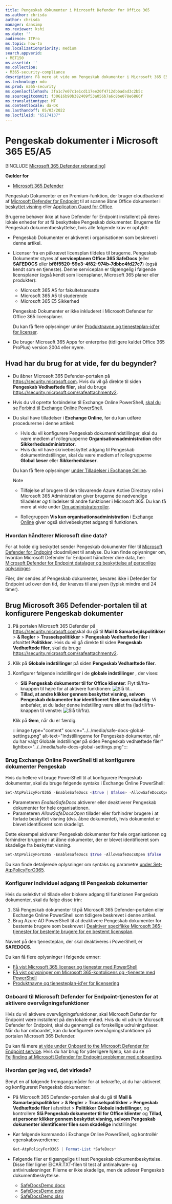 ```yaml
---
title: Pengeskab dokumenter i Microsoft Defender for Office 365
ms.author: chrisda
author: chrisda
manager: dansimp
ms.reviewer: kshi
ms.date: ''
audience: ITPro
ms.topic: how-to
ms.localizationpriority: medium
search.appverid:
- MET150
ms.assetid: ''
ms.collection:
- M365-security-compliance
description: Få mere at vide om Pengeskab dokumenter i Microsoft 365 E5/A5 eller Microsoft 365 E5/A5 Security.
ms.technology: mdo
ms.prod: m365-security
ms.openlocfilehash: 3fa1c7e07c1e1cd117ee20f4712dbbadad3c2b5c
ms.sourcegitcommit: f30616b90b382409f53a056b7a6c8be078e6866f
ms.translationtype: MT
ms.contentlocale: da-DK
ms.lasthandoff: 05/03/2022
ms.locfileid: "65174137"
---
```

# <a name="safe-documents-in-microsoft-365-e5a5"></a>Pengeskab dokumenter i Microsoft 365 E5/A5

[!INCLUDE [Microsoft 365 Defender rebranding](../includes/microsoft-defender-for-office.md)]

**Gælder for**
- [Microsoft 365 Defender](../defender/microsoft-365-defender.md)

Pengeskab Dokumenter er en Premium-funktion, der bruger cloudbackend af [Microsoft Defender for Endpoint](/windows/security/threat-protection/microsoft-defender-atp/microsoft-defender-advanced-threat-protection) til at scanne åbne Office dokumenter i [beskyttet visning](https://support.microsoft.com/office/d6f09ac7-e6b9-4495-8e43-2bbcdbcb6653) eller [Application Guard for Office](https://support.microsoft.com/topic/9e0fb9c2-ffad-43bf-8ba3-78f785fdba46).

Brugerne behøver ikke at have Defender for Endpoint installeret på deres lokale enheder for at få beskyttelse Pengeskab dokumenter. Brugerne får Pengeskab dokumentbeskyttelse, hvis alle følgende krav er opfyldt:

- Pengeskab Dokumenter er aktiveret i organisationen som beskrevet i denne artikel.
- Licenser fra en påkrævet licensplan tildeles til brugerne. Pengeskab Dokumenter styres af **serviceplanen Office 365 SafeDocs** (eller **SAFEDOCS** eller **bf6f5520-59e3-4f82-974b-7dbbc4fd27c7**) (også kendt som en tjeneste). Denne serviceplan er tilgængelig i følgende licensplaner (også kendt som licensplaner, Microsoft 365 planer eller produkter):
  - Microsoft 365 A5 for fakultetsansatte
  - Microsoft 365 A5 til studerende
  - Microsoft 365 E5 Sikkerhed

  Pengeskab Dokumenter er ikke inkluderet i Microsoft Defender for Office 365 licensplaner.

  Du kan få flere oplysninger under [Produktnavne og tjenesteplan-id'er for licenser](/azure/active-directory/enterprise-users/licensing-service-plan-reference).

- De bruger Microsoft 365 Apps for enterprise (tidligere kaldet Office 365 ProPlus) version 2004 eller nyere.

## <a name="what-do-you-need-to-know-before-you-begin"></a>Hvad har du brug for at vide, før du begynder?

- Du åbner Microsoft 365 Defender-portalen på <https://security.microsoft.com>. Hvis du vil gå direkte til siden **Pengeskab Vedhæftede filer**, skal du bruge <https://security.microsoft.com/safeattachmentv2>.

- Hvis du vil oprette forbindelse til Exchange Online PowerShell, [skal du se Forbind til Exchange Online PowerShell](/powershell/exchange/connect-to-exchange-online-powershell).

- Du skal have tilladelser i **Exchange Online**, før du kan udføre procedurerne i denne artikel:
  - Hvis du vil konfigurere Pengeskab dokumentindstillinger, skal du være medlem af rollegrupperne **Organisationsadministration** eller **Sikkerhedsadministrator**.
  - Hvis du vil have skrivebeskyttet adgang til Pengeskab dokumentindstillinger, skal du være medlem af rollegrupperne **Global læser** eller **Sikkerhedslæser**.

  Du kan få flere oplysninger [under Tilladelser i Exchange Online](/exchange/permissions-exo/permissions-exo).

  > [!NOTE]
  >
  > - Tilføjelse af brugere til den tilsvarende Azure Active Directory rolle i Microsoft 365 Administration giver brugerne de nødvendige tilladelser _og_ tilladelser til andre funktioner i Microsoft 365. Du kan få mere at vide under [Om administratorroller](../../admin/add-users/about-admin-roles.md).
  >
  > - Rollegruppen **Vis kun organisationsadministration** i [Exchange Online](/Exchange/permissions-exo/permissions-exo#role-groups) giver også skrivebeskyttet adgang til funktionen.

### <a name="how-does-microsoft-handle-your-data"></a>Hvordan håndterer Microsoft dine data?

For at holde dig beskyttet sender Pengeskab dokumenter filer til [Microsoft Defender for Endpoint](/windows/security/threat-protection/microsoft-defender-atp/microsoft-defender-advanced-threat-protection) cloudmiljøet til analyse. Du kan finde oplysninger om, hvordan Microsoft Defender for Endpoint håndterer dine data, her: [Microsoft Defender for Endpoint datalager og beskyttelse af personlige oplysninger](/windows/security/threat-protection/microsoft-defender-atp/data-storage-privacy).

Filer, der sendes af Pengeskab dokumenter, bevares ikke i Defender for Endpoint ud over den tid, der kræves til analysen (typisk mindre end 24 timer).

## <a name="use-the-microsoft-365-defender-portal-to-configure-safe-documents"></a>Brug Microsoft 365 Defender-portalen til at konfigurere Pengeskab dokumenter

1. På portalen Microsoft 365 Defender på <https://security.microsoft.com>skal du gå til **Mail & Samarbejdspolitikker** \> **& Regler** \> **Trusselspolitikker** \> **Pengeskab Vedhæftede filer** i afsnittet **Politikker**. Hvis du vil gå direkte til siden **Pengeskab Vedhæftede filer**, skal du bruge <https://security.microsoft.com/safeattachmentv2>.

2. Klik på **Globale indstillinger** på siden **Pengeskab Vedhæftede filer**.

3. Konfigurer følgende indstillinger i de **globale indstillinger** , der vises:
   - **Slå Pengeskab dokumenter til for Office klienter**: Flyt til/fra-knappen til højre for at aktivere funktionen: ![Slå til.](../../media/scc-toggle-on.png).
   - **Tillad, at andre klikker gennem beskyttet visning, selvom Pengeskab dokumenter har identificeret filen som skadelig**: Vi anbefaler, at du lader denne indstilling være slået fra (lad til/fra-knappen til venstre: ![Slå til/fra](../../media/scc-toggle-off.png)).

   Klik på **Gem**, når du er færdig.

   :::image type="content" source="../../media/safe-docs-global-settings.png" alt-text="Indstillingerne for Pengeskab dokumenter, når du har valgt Globale indstillinger på siden Pengeskab vedhæftede filer" lightbox="../../media/safe-docs-global-settings.png":::

### <a name="use-exchange-online-powershell-to-configure-safe-documents"></a>Brug Exchange Online PowerShell til at konfigurere dokumenter Pengeskab

Hvis du hellere vil bruge PowerShell til at konfigurere Pengeskab dokumenter, skal du bruge følgende syntaks i Exchange Online PowerShell:

```powershell
Set-AtpPolicyForO365 -EnableSafeDocs <$true | $false> -AllowSafeDocsOpen <$true | $false>
```

- Parameteren _EnableSafeDocs_ aktiverer eller deaktiverer Pengeskab dokumenter for hele organisationen.
- Parameteren _AllowSafeDocsOpen_ tillader eller forhindrer brugere i at forlade beskyttet visning (dvs. åbne dokumentet), hvis dokumentet er blevet identificeret som skadeligt.

Dette eksempel aktiverer Pengeskab dokumenter for hele organisationen og forhindrer brugerne i at åbne dokumenter, der er blevet identificeret som skadelige fra beskyttet visning.

```powershell
Set-AtpPolicyForO365 -EnableSafeDocs $true -AllowSafeDocsOpen $false
```

Du kan finde detaljerede oplysninger om syntaks og parametre [under Set-AtpPolicyForO365](/powershell/module/exchange/set-atppolicyforo365).

### <a name="configure-individual-access-to-safe-documents"></a>Konfigurer individuel adgang til Pengeskab dokumenter

Hvis du selektivt vil tillade eller blokere adgang til funktionen Pengeskab dokumenter, skal du følge disse trin:

1. Slå Pengeskab dokumenter til på Microsoft 365 Defender-portalen eller Exchange Online PowerShell som tidligere beskrevet i denne artikel.
2. Brug Azure AD PowerShell til at deaktivere Pengeskab dokumenter for bestemte brugere som beskrevet i [Deaktiver specifikke Microsoft 365-tjenester for bestemte brugere for en bestemt licensplan](/microsoft-365/enterprise/disable-access-to-services-with-microsoft-365-powershell#disable-specific-microsoft-365-services-for-specific-users-for-a-specific-licensing-plan).

  Navnet på den tjenesteplan, der skal deaktiveres i PowerShell, er **SAFEDOCS**.

Du kan få flere oplysninger i følgende emner:

- [Få vist Microsoft 365 licenser og tjenester med PowerShell](/microsoft-365/enterprise/view-licenses-and-services-with-microsoft-365-powershell)
- [Få vist oplysninger om Microsoft 365-kontolicens og -tjeneste med PowerShell](/microsoft-365/enterprise/view-account-license-and-service-details-with-microsoft-365-powershell)
- [Produktnavne og tjenesteplan-id'er for licensering](/azure/active-directory/enterprise-users/licensing-service-plan-reference)

### <a name="onboard-to-the-microsoft-defender-for-endpoint-service-to-enable-auditing-capabilities"></a>Onboard til Microsoft Defender for Endpoint-tjenesten for at aktivere overvågningsfunktioner

Hvis du vil aktivere overvågningsfunktioner, skal Microsoft Defender for Endpoint være installeret på den lokale enhed. Hvis du vil udrulle Microsoft Defender for Endpoint, skal du gennemgå de forskellige udrulningsfaser. Når du har onboardet, kan du konfigurere overvågningsfunktioner på portalen Microsoft 365 Defender.

Du kan få mere [at vide under Onboard to the Microsoft Defender for Endpoint service](/microsoft-365/security/defender-endpoint/onboarding). Hvis du har brug for yderligere hjælp, kan du se [Fejlfinding af Microsoft Defender for Endpoint problemer med onboarding](/microsoft-365/security/defender-endpoint/troubleshoot-onboarding).

### <a name="how-do-i-know-this-worked"></a>Hvordan gør jeg ved, det virkede?

Benyt en af følgende fremgangsmåder for at bekræfte, at du har aktiveret og konfigureret Pengeskab dokumenter:

- På Microsoft 365 Defender-portalen skal du gå til **Mail & Samarbejdspolitikker** \> **& Regler** \> **Trusselspolitikker** \> **Pengeskab Vedhæftede filer** i afsnittet \> **Politikker** **Globale indstillinger**, og kontrollere **Slå Pengeskab dokumenter til for Office klienter** og **Tillad, at personer klikker gennem beskyttet visning, selvom Pengeskab dokumenter identificerer filen som skadelige** indstillinger.

- Kør følgende kommando i Exchange Online PowerShell, og kontrollér egenskabsværdierne:

  ```powershell
  Get-AtpPolicyForO365 | Format-List *SafeDocs*
  ```

- Følgende filer er tilgængelige til test Pengeskab dokumentbeskyttelse. Disse filer ligner EICAR.TXT-filen til test af antimalware- og antivirusløsninger. Filerne er ikke skadelige, men de udløser Pengeskab dokumentbeskyttelse.

  - [SafeDocsDemo.docx](https://github.com/MicrosoftDocs/microsoft-365-docs/raw/public/microsoft-365/downloads/SafeDocsDemo.docx)
  - [SafeDocsDemo.pptx](https://github.com/MicrosoftDocs/microsoft-365-docs/raw/public/microsoft-365/downloads/SafeDocsDemo.pptx)
  - [SafeDocsDemo.xlsx](https://github.com/MicrosoftDocs/microsoft-365-docs/raw/public/microsoft-365/downloads/SafeDocsDemo.xlsx)
